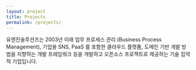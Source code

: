 ```yaml
---
layout: project
title: Projects
permalink: /projects/
---
```


유엔진솔루션즈는 2003년 이래 업무 프로세스 관리 (Business Process Management), 기업용 SNS, PaaS 를 포함한 클라우드 플랫폼, 도메인 기반 개발 방법을 지향하는 개발 프레임워크 등을 개발하고 오픈소스 프로젝트로 제공하는 기술 집약적 기업입니다.
